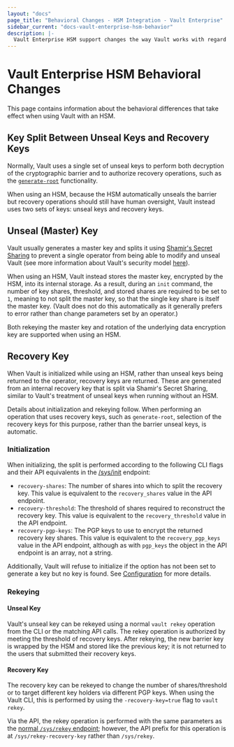```yaml
---
layout: "docs"
page_title: "Behavioral Changes - HSM Integration - Vault Enterprise"
sidebar_current: "docs-vault-enterprise-hsm-behavior"
description: |-
  Vault Enterprise HSM support changes the way Vault works with regard to unseal and recovery keys as well as rekey and recovery operations.
---
```


# Vault Enterprise HSM Behavioral Changes

This page contains information about the behavioral differences that take
effect when using Vault with an HSM.

## Key Split Between Unseal Keys and Recovery Keys

Normally, Vault uses a single set of unseal keys to perform both decryption of
the cryptographic barrier and to authorize recovery operations, such as the
[`generate-root`](/api/system/generate-root.html)
functionality.

When using an HSM, because the HSM automatically unseals the barrier but
recovery operations should still have human oversight, Vault instead uses two
sets of keys: unseal keys and recovery keys.

## Unseal (Master) Key

Vault usually generates a master key and splits it using [Shamir's Secret
Sharing](https://en.wikipedia.org/wiki/Shamir%27s_Secret_Sharing) to prevent a
single operator from being able to modify and unseal Vault (see more
information about Vault's security model
[here](/docs/internals/security.html)).

When using an HSM, Vault instead stores the master key, encrypted by the HSM,
into its internal storage. As a result, during an `init` command, the number of
key shares, threshold, and stored shares are required to be set to `1`, meaning
to not split the master key, so that the single key share is itself the master
key. (Vault does not do this automatically as it generally prefers to error
rather than change parameters set by an operator.)

Both rekeying the master key and rotation of the underlying data
encryption key are supported when using an HSM.

## Recovery Key

When Vault is initialized while using an HSM, rather than unseal keys being
returned to the operator, recovery keys are returned. These are generated from
an internal recovery key that is split via Shamir's Secret Sharing, similar to
Vault's treatment of unseal keys when running without an HSM.

Details about initialization and rekeying follow. When performing an operation
that uses recovery keys, such as `generate-root`, selection of the recovery
keys for this purpose, rather than the barrier unseal keys, is automatic.

### Initialization

When initializing, the split is performed according to the following CLI flags
and their API equivalents in the
[/sys/init](/api/system/init.html) endpoint:

 * `recovery-shares`: The number of shares into which to split the recovery
   key. This value is equivalent to the `recovery_shares` value in the API
   endpoint.
 * `recovery-threshold`: The threshold of shares required to reconstruct the
   recovery key. This value is equivalent to the `recovery_threshold` value in
   the API endpoint.
 * `recovery-pgp-keys`: The PGP keys to use to encrypt the returned recovery
   key shares. This value is equivalent to the `recovery_pgp_keys` value in the
   API endpoint, although as with `pgp_keys` the object in the API endpoint is
   an array, not a string.

Additionally, Vault will refuse to initialize if the option has not been set to
generate a key but no key is found. See
[Configuration](/docs/configuration/seal/pkcs11.html) for more details.

### Rekeying

#### Unseal Key

Vault's unseal key can be rekeyed using a normal `vault rekey` operation from
the CLI or the matching API calls. The rekey operation is authorized by meeting
the threshold of recovery keys. After rekeying, the new barrier key is wrapped
by the HSM and stored like the previous key; it is not returned to the users
that submitted their recovery keys.

#### Recovery Key

The recovery key can be rekeyed to change the number of shares/threshold or to
target different key holders via different PGP keys. When using the Vault CLI,
this is performed by using the `-recovery-key=true` flag to `vault rekey`.

Via the API, the rekey operation is performed with the same parameters as the
[normal `/sys/rekey`
endpoint](/api/system/rekey.html); however, the
API prefix for this operation is at `/sys/rekey-recovery-key` rather than
`/sys/rekey`.
